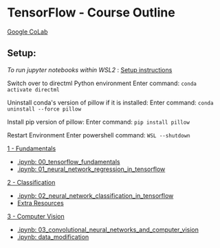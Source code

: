 # TensorFlow - Course Outline

[Google CoLab](https://colab.research.google.com/drive/)

## Setup: 

_To run jupyter notebooks within WSL2_ :
[Setup instructions](https://docs.microsoft.com/en-us/windows/ai/directml/gpu-tensorflow-plugin)

Switch over to directml Python environment
Enter command: `conda activate directml`

Uninstall conda's version of pillow if it is installed:
Enter command: `conda uninstall --force pillow`

Install pip version of pillow:
Enter command: `pip install pillow`

Restart Environment
Enter powershell command: `WSL --shutdown`

[1 - Fundamentals](01%20-%20Fundamentals.md)
* [.ipynb: 00_tensorflow_fundamentals](00_tensorflow_fundamentals.ipynb)
* [.ipynb: 01_neural_network_regression_in_tensorflow](01_neural_network_regression_in_tensorflow.ipynb)

[2 - Classification](02%20-%20Classification.md)
* [.ipynb: 02_neural_network_classification_in_tensorflow](02_neural_network_classification_in_tensorflow.ipynb)
* [Extra Resources](02_classification_challenge.md)

[3 - Computer Vision](03%20-%20Computer_Vision.md)
* [.ipynb: 03_convolutional_neural_networks_and_computer_vision](03_convolutional_neural_networks_and_computer_vision.ipynb)
* [.ipynb: data_modification](image_data_modification.ipynb)
